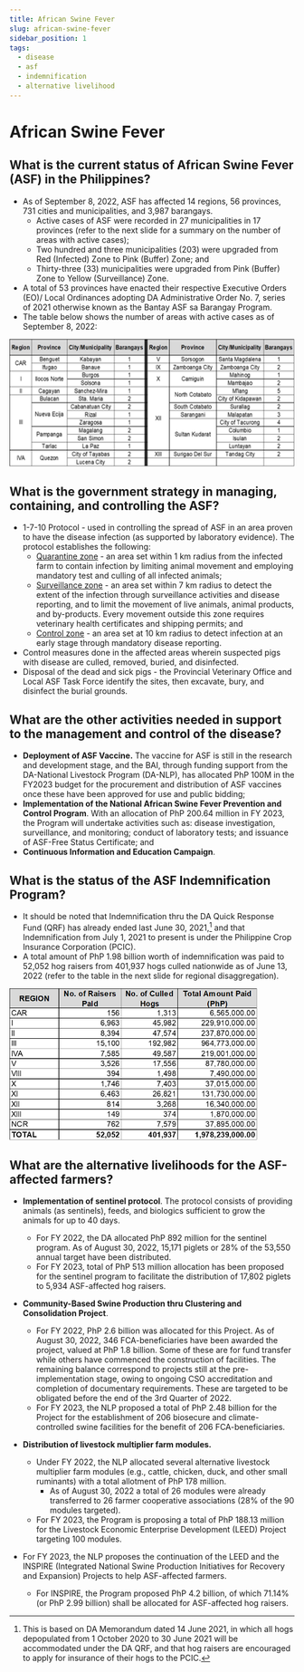 ```yaml
---
title: African Swine Fever
slug: african-swine-fever
sidebar_position: 1
tags:
  - disease
  - asf
  - indemnification
  - alternative livelihood
---
```


# African Swine Fever

## What is the current status of African Swine Fever (ASF) in the Philippines?

- As of September 8, 2022, ASF has affected 14 regions, 56 provinces, 731 cities and municipalities, and 3,987 barangays.
  - Active cases of ASF were recorded in 27 municipalities in 17 provinces (refer to the next slide for a summary on the number of areas with active cases);
  - Two hundred and three municipalities (203) were upgraded from Red (Infected) Zone to Pink (Buffer) Zone; and
  - Thirty-three (33) municipalities were upgraded from Pink (Buffer) Zone to Yellow (Surveillance) Zone.
- A total of 53 provinces have enacted their respective Executive Orders (EO)/ Local Ordinances adopting DA Administrative Order No. 7, series of 2021 otherwise known as the Bantay ASF sa Barangay Program.
- The table below shows the number of areas with active cases as of September 8, 2022:

![img.png](img.png)

## What is the government strategy in managing, containing, and controlling the ASF?

- 1-7-10 Protocol - used in controlling the spread of ASF in an area proven to have the disease infection (as supported by laboratory evidence). The protocol establishes the following:
  - <u>Quarantine zone</u> - an area set within 1 km radius from the infected farm to contain infection by limiting animal movement and employing mandatory test and culling of all infected animals;
  - <u>Surveillance zone</u> - an area set within 7 km radius to detect the extent of the infection through surveillance activities and disease reporting, and to limit the movement of live animals, animal products, and by-products. Every movement outside this zone requires veterinary health certificates and shipping permits; and
  - <u>Control zone</u> - an area set at 10 km radius to detect infection at an early stage through mandatory disease reporting.
- Control measures done in the affected areas wherein suspected pigs with disease are culled, removed, buried, and disinfected.
- Disposal of the dead and sick pigs - the Provincial Veterinary Office and Local ASF Task Force identify the sites, then excavate, bury, and disinfect the burial grounds.

## What are the other activities needed in support to the management and control of the disease?

- **Deployment of ASF Vaccine.** The vaccine for ASF is still in the research and development stage, and the BAI, through funding support from the DA-National Livestock Program (DA-NLP), has allocated PhP 100M in the FY2023 budget for the procurement and distribution of ASF vaccines once these have been approved for use and public bidding;
- **Implementation of the National African Swine Fever Prevention and Control Program**. With an allocation of PhP 200.64 million in FY 2023, the Program will undertake activities such as: disease investigation, surveillance, and monitoring; conduct of laboratory tests; and issuance of ASF-Free Status Certificate; and 
- **Continuous Information and Education Campaign**.

## What is the status of the ASF Indemnification Program?

- It should be noted that Indemnification thru the DA Quick Response Fund (QRF) has already ended last June 30, 2021,[^1] and that Indemnification from July 1, 2021 to present is under the Philippine Crop Insurance Corporation (PCIC).
- A total amount of PhP 1.98 billion worth of indemnification was paid to 52,052 hog raisers from 401,937 hogs culled nationwide as of June 13, 2022 (refer to the table in the next slide for regional disaggregation).

![img_1.png](img_1.png)

## What are the alternative livelihoods for the ASF-affected farmers?

- **Implementation of sentinel protocol**. The protocol consists of providing animals (as sentinels), feeds, and biologics sufficient to grow the animals for up to 40 days.
  - For FY 2022, the DA allocated PhP 892 million for the sentinel program. As of August 30, 2022, 15,171 piglets or 28% of the 53,550 annual target have been distributed.
  - For FY 2023, total of PhP 513 million allocation has been proposed for the sentinel program to facilitate the distribution of 17,802 piglets to 5,934 ASF-affected hog raisers.
  
- **Community-Based Swine Production thru Clustering and Consolidation Project**.
  - For FY 2022, PhP 2.6 billion was allocated for this Project. As of August 30, 2022, 346 FCA-beneficiaries have been awarded the project, valued at PhP 1.8 billion. Some of these are for fund transfer while others have commenced the construction of facilities. The remaining balance correspond to projects still at the pre-implementation stage, owing to ongoing CSO accreditation and completion of documentary requirements. These are targeted to be obligated before the end of the 3rd Quarter of 2022.
  - For FY 2023, the NLP proposed a total of PhP 2.48 billion for the Project for the establishment of 206 biosecure and climate-controlled swine facilities for the benefit of 206 FCA-beneficiaries.

- **Distribution of livestock multiplier farm modules.**
  - Under FY 2022, the NLP allocated several alternative livestock multiplier farm modules (e.g., cattle, chicken, duck, and other small ruminants) with a total allotment of PhP 178 million.
    - As of August 30, 2022 a total of 26 modules were already transferred to 26 farmer cooperative associations (28% of the 90 modules targeted).
  - For FY 2023, the Program is proposing a total of PhP 188.13 million for the Livestock Economic Enterprise Development (LEED) Project targeting 100 modules.

- For FY 2023, the NLP proposes the continuation of the LEED and the INSPIRE (Integrated National Swine Production Initiatives for Recovery and Expansion) Projects to help ASF-affected farmers.
  - For INSPIRE, the Program proposed PhP 4.2 billion, of which 71.14% (or PhP 2.99 billion) shall be allocated for ASF-affected hog raisers.


[^1]: This is based on DA Memorandum dated 14 June 2021, in which all hogs depopulated from 1 October 2020 to 30 June 2021 will be accommodated under the DA QRF, and that hog raisers are encouraged to apply for insurance of their hogs to the PCIC.
